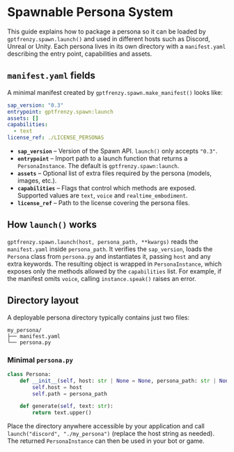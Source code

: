 # Spawnable Persona System

This guide explains how to package a persona so it can be loaded by
`gptfrenzy.spawn.launch()` and used in different hosts such as Discord,
Unreal or Unity. Each persona lives in its own directory with a
`manifest.yaml` describing the entry point, capabilities and assets.

## `manifest.yaml` fields

A minimal manifest created by `gptfrenzy.spawn.make_manifest()` looks
like:

```yaml
sap_version: "0.3"
entrypoint: gptfrenzy.spawn:launch
assets: []
capabilities:
  - text
license_ref: ./LICENSE_PERSONAS
```

* **`sap_version`** – Version of the Spawn API. `launch()` only accepts
  `"0.3"`.
* **`entrypoint`** – Import path to a launch function that returns a
  `PersonaInstance`. The default is `gptfrenzy.spawn:launch`.
* **`assets`** – Optional list of extra files required by the persona
  (models, images, etc.).
* **`capabilities`** – Flags that control which methods are exposed.
  Supported values are `text`, `voice` and `realtime_embodiment`.
* **`license_ref`** – Path to the license covering the persona files.

## How `launch()` works

`gptfrenzy.spawn.launch(host, persona_path, **kwargs)` reads the
`manifest.yaml` inside `persona_path`. It verifies the `sap_version`,
loads the `Persona` class from `persona.py` and instantiates it,
passing `host` and any extra keywords. The resulting object is wrapped in
`PersonaInstance`, which exposes only the methods allowed by the
`capabilities` list. For example, if the manifest omits `voice`, calling
`instance.speak()` raises an error.

## Directory layout

A deployable persona directory typically contains just two files:

```
my_persona/
├── manifest.yaml
└── persona.py
```

### Minimal `persona.py`

```python
class Persona:
    def __init__(self, host: str | None = None, persona_path: str | None = None, **kwargs):
        self.host = host
        self.path = persona_path

    def generate(self, text: str):
        return text.upper()
```

Place the directory anywhere accessible by your application and call
`launch("discord", "./my_persona")` (replace the host string as needed).
The returned `PersonaInstance` can then be used in your bot or game.
